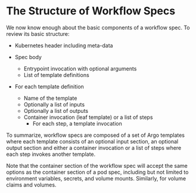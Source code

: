# The Structure of Workflow Specs

We now know enough about the basic components of a workflow spec. To review its basic structure:

- Kubernetes header including meta-data
- Spec body
    - Entrypoint invocation with optional arguments
    - List of template definitions

- For each template definition
    - Name of the template
    - Optionally a list of inputs
    - Optionally a list of outputs
    - Container invocation (leaf template) or a list of steps
        - For each step, a template invocation

To summarize, workflow specs are composed of a set of Argo templates where each template consists of an optional input section, an optional output section and either a container invocation or a list of steps where each step invokes another template.

Note that the container section of the workflow spec will accept the same options as the container section of a pod spec, including but not limited to environment variables, secrets, and volume mounts. Similarly, for volume claims and volumes.
